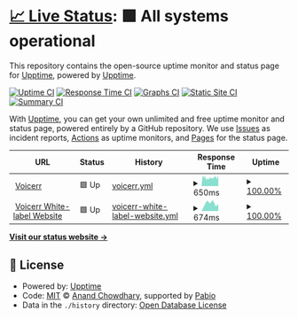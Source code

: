 # [📈 Live Status](https://demo.upptime.js.org): <!--live status--> **🟩 All systems operational**

This repository contains the open-source uptime monitor and status page for [Upptime](https://upptime.js.org), powered by [Upptime](https://github.com/upptime/upptime).

[![Uptime CI](https://github.com/Voicerr-ai/Voicerr-Uptime/workflows/Uptime%20CI/badge.svg)](https://github.com/Voicerr-ai/Voicerr-Uptime/actions?query=workflow%3A%22Uptime+CI%22)
[![Response Time CI](https://github.com/Voicerr-ai/Voicerr-Uptime/workflows/Response%20Time%20CI/badge.svg)](https://github.com/Voicerr-ai/Voicerr-Uptime/actions?query=workflow%3A%22Response+Time+CI%22)
[![Graphs CI](https://github.com/Voicerr-ai/Voicerr-Uptime/workflows/Graphs%20CI/badge.svg)](https://github.com/Voicerr-ai/Voicerr-Uptime/actions?query=workflow%3A%22Graphs+CI%22)
[![Static Site CI](https://github.com/Voicerr-ai/Voicerr-Uptime/workflows/Static%20Site%20CI/badge.svg)](https://github.com/Voicerr-ai/Voicerr-Uptime/actions?query=workflow%3A%22Static+Site+CI%22)
[![Summary CI](https://github.com/Voicerr-ai/Voicerr-Uptime/workflows/Summary%20CI/badge.svg)](https://github.com/Voicerr-ai/Voicerr-Uptime/actions?query=workflow%3A%22Summary+CI%22)

With [Upptime](https://upptime.js.org), you can get your own unlimited and free uptime monitor and status page, powered entirely by a GitHub repository. We use [Issues](https://github.com/upptime/upptime/issues) as incident reports, [Actions](https://github.com/Voicerr-ai/Voicerr-Uptime/actions) as uptime monitors, and [Pages](https://demo.upptime.js.org) for the status page.

<!--start: status pages-->
<!-- This summary is generated by Upptime (https://github.com/upptime/upptime) -->
<!-- Do not edit this manually, your changes will be overwritten -->
<!-- prettier-ignore -->
| URL | Status | History | Response Time | Uptime |
| --- | ------ | ------- | ------------- | ------ |
| <img alt="" src="https://icons.duckduckgo.com/ip3/voicerr.ai.ico" height="13"> [Voicerr](https://voicerr.ai) | 🟩 Up | [voicerr.yml](https://github.com/Voicerr-ai/Voicerr-Uptime/commits/HEAD/history/voicerr.yml) | <details><summary><img alt="Response time graph" src="./graphs/voicerr/response-time-week.png" height="20"> 650ms</summary><br><a href="https://demo.upptime.js.org/history/voicerr"><img alt="Response time 650" src="https://img.shields.io/endpoint?url=https%3A%2F%2Fraw.githubusercontent.com%2FVoicerr-ai%2FVoicerr-Uptime%2FHEAD%2Fapi%2Fvoicerr%2Fresponse-time.json"></a><br><a href="https://demo.upptime.js.org/history/voicerr"><img alt="24-hour response time 650" src="https://img.shields.io/endpoint?url=https%3A%2F%2Fraw.githubusercontent.com%2FVoicerr-ai%2FVoicerr-Uptime%2FHEAD%2Fapi%2Fvoicerr%2Fresponse-time-day.json"></a><br><a href="https://demo.upptime.js.org/history/voicerr"><img alt="7-day response time 650" src="https://img.shields.io/endpoint?url=https%3A%2F%2Fraw.githubusercontent.com%2FVoicerr-ai%2FVoicerr-Uptime%2FHEAD%2Fapi%2Fvoicerr%2Fresponse-time-week.json"></a><br><a href="https://demo.upptime.js.org/history/voicerr"><img alt="30-day response time 650" src="https://img.shields.io/endpoint?url=https%3A%2F%2Fraw.githubusercontent.com%2FVoicerr-ai%2FVoicerr-Uptime%2FHEAD%2Fapi%2Fvoicerr%2Fresponse-time-month.json"></a><br><a href="https://demo.upptime.js.org/history/voicerr"><img alt="1-year response time 650" src="https://img.shields.io/endpoint?url=https%3A%2F%2Fraw.githubusercontent.com%2FVoicerr-ai%2FVoicerr-Uptime%2FHEAD%2Fapi%2Fvoicerr%2Fresponse-time-year.json"></a></details> | <details><summary><a href="https://demo.upptime.js.org/history/voicerr">100.00%</a></summary><a href="https://demo.upptime.js.org/history/voicerr"><img alt="All-time uptime 100.00%" src="https://img.shields.io/endpoint?url=https%3A%2F%2Fraw.githubusercontent.com%2FVoicerr-ai%2FVoicerr-Uptime%2FHEAD%2Fapi%2Fvoicerr%2Fuptime.json"></a><br><a href="https://demo.upptime.js.org/history/voicerr"><img alt="24-hour uptime 100.00%" src="https://img.shields.io/endpoint?url=https%3A%2F%2Fraw.githubusercontent.com%2FVoicerr-ai%2FVoicerr-Uptime%2FHEAD%2Fapi%2Fvoicerr%2Fuptime-day.json"></a><br><a href="https://demo.upptime.js.org/history/voicerr"><img alt="7-day uptime 100.00%" src="https://img.shields.io/endpoint?url=https%3A%2F%2Fraw.githubusercontent.com%2FVoicerr-ai%2FVoicerr-Uptime%2FHEAD%2Fapi%2Fvoicerr%2Fuptime-week.json"></a><br><a href="https://demo.upptime.js.org/history/voicerr"><img alt="30-day uptime 100.00%" src="https://img.shields.io/endpoint?url=https%3A%2F%2Fraw.githubusercontent.com%2FVoicerr-ai%2FVoicerr-Uptime%2FHEAD%2Fapi%2Fvoicerr%2Fuptime-month.json"></a><br><a href="https://demo.upptime.js.org/history/voicerr"><img alt="1-year uptime 100.00%" src="https://img.shields.io/endpoint?url=https%3A%2F%2Fraw.githubusercontent.com%2FVoicerr-ai%2FVoicerr-Uptime%2FHEAD%2Fapi%2Fvoicerr%2Fuptime-year.json"></a></details>
| <img alt="" src="https://icons.duckduckgo.com/ip3/asd.site.voicerr.ai.ico" height="13"> [Voicerr White-label Website](https://asd.site.voicerr.ai) | 🟩 Up | [voicerr-white-label-website.yml](https://github.com/Voicerr-ai/Voicerr-Uptime/commits/HEAD/history/voicerr-white-label-website.yml) | <details><summary><img alt="Response time graph" src="./graphs/voicerr-white-label-website/response-time-week.png" height="20"> 674ms</summary><br><a href="https://demo.upptime.js.org/history/voicerr-white-label-website"><img alt="Response time 674" src="https://img.shields.io/endpoint?url=https%3A%2F%2Fraw.githubusercontent.com%2FVoicerr-ai%2FVoicerr-Uptime%2FHEAD%2Fapi%2Fvoicerr-white-label-website%2Fresponse-time.json"></a><br><a href="https://demo.upptime.js.org/history/voicerr-white-label-website"><img alt="24-hour response time 674" src="https://img.shields.io/endpoint?url=https%3A%2F%2Fraw.githubusercontent.com%2FVoicerr-ai%2FVoicerr-Uptime%2FHEAD%2Fapi%2Fvoicerr-white-label-website%2Fresponse-time-day.json"></a><br><a href="https://demo.upptime.js.org/history/voicerr-white-label-website"><img alt="7-day response time 674" src="https://img.shields.io/endpoint?url=https%3A%2F%2Fraw.githubusercontent.com%2FVoicerr-ai%2FVoicerr-Uptime%2FHEAD%2Fapi%2Fvoicerr-white-label-website%2Fresponse-time-week.json"></a><br><a href="https://demo.upptime.js.org/history/voicerr-white-label-website"><img alt="30-day response time 674" src="https://img.shields.io/endpoint?url=https%3A%2F%2Fraw.githubusercontent.com%2FVoicerr-ai%2FVoicerr-Uptime%2FHEAD%2Fapi%2Fvoicerr-white-label-website%2Fresponse-time-month.json"></a><br><a href="https://demo.upptime.js.org/history/voicerr-white-label-website"><img alt="1-year response time 674" src="https://img.shields.io/endpoint?url=https%3A%2F%2Fraw.githubusercontent.com%2FVoicerr-ai%2FVoicerr-Uptime%2FHEAD%2Fapi%2Fvoicerr-white-label-website%2Fresponse-time-year.json"></a></details> | <details><summary><a href="https://demo.upptime.js.org/history/voicerr-white-label-website">100.00%</a></summary><a href="https://demo.upptime.js.org/history/voicerr-white-label-website"><img alt="All-time uptime 100.00%" src="https://img.shields.io/endpoint?url=https%3A%2F%2Fraw.githubusercontent.com%2FVoicerr-ai%2FVoicerr-Uptime%2FHEAD%2Fapi%2Fvoicerr-white-label-website%2Fuptime.json"></a><br><a href="https://demo.upptime.js.org/history/voicerr-white-label-website"><img alt="24-hour uptime 100.00%" src="https://img.shields.io/endpoint?url=https%3A%2F%2Fraw.githubusercontent.com%2FVoicerr-ai%2FVoicerr-Uptime%2FHEAD%2Fapi%2Fvoicerr-white-label-website%2Fuptime-day.json"></a><br><a href="https://demo.upptime.js.org/history/voicerr-white-label-website"><img alt="7-day uptime 100.00%" src="https://img.shields.io/endpoint?url=https%3A%2F%2Fraw.githubusercontent.com%2FVoicerr-ai%2FVoicerr-Uptime%2FHEAD%2Fapi%2Fvoicerr-white-label-website%2Fuptime-week.json"></a><br><a href="https://demo.upptime.js.org/history/voicerr-white-label-website"><img alt="30-day uptime 100.00%" src="https://img.shields.io/endpoint?url=https%3A%2F%2Fraw.githubusercontent.com%2FVoicerr-ai%2FVoicerr-Uptime%2FHEAD%2Fapi%2Fvoicerr-white-label-website%2Fuptime-month.json"></a><br><a href="https://demo.upptime.js.org/history/voicerr-white-label-website"><img alt="1-year uptime 100.00%" src="https://img.shields.io/endpoint?url=https%3A%2F%2Fraw.githubusercontent.com%2FVoicerr-ai%2FVoicerr-Uptime%2FHEAD%2Fapi%2Fvoicerr-white-label-website%2Fuptime-year.json"></a></details>

<!--end: status pages-->

[**Visit our status website →**](https://demo.upptime.js.org)

## 📄 License

- Powered by: [Upptime](https://github.com/upptime/upptime)
- Code: [MIT](./LICENSE) © [Anand Chowdhary](https://anandchowdhary.com), supported by [Pabio](https://pabio.com)
- Data in the `./history` directory: [Open Database License](https://opendatacommons.org/licenses/odbl/1-0/)
